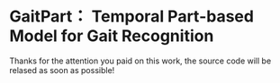 # GaitPart： Temporal Part-based Model for Gait Recognition
Thanks for the attention you paid on this work, the source code will be relased as soon as possible!
